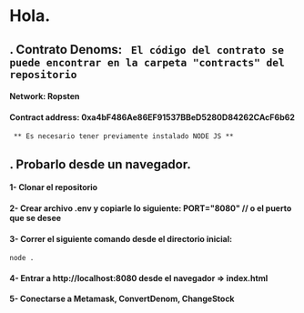 # Hola. 
## . Contrato Denoms:  ` El código del contrato se puede encontrar en la carpeta "contracts" del repositorio`

#### Network: Ropsten 
#### Contract address: 0xa4bF486Ae86EF91537BBeD5280D84262CAcF6b62

  ` ** Es necesario tener previamente instalado NODE JS **`
## . Probarlo desde un navegador. 
#### 1- Clonar el repositorio 
#### 2- Crear archivo .env  y copiarle lo siguiente: PORT="8080" // o el puerto que se desee
#### 3- Correr el siguiente comando desde el directorio inicial:
  `node .`

#### 4- Entrar a http://localhost:8080 desde el navegador => index.html
#### 5- Conectarse a Metamask, ConvertDenom, ChangeStock
